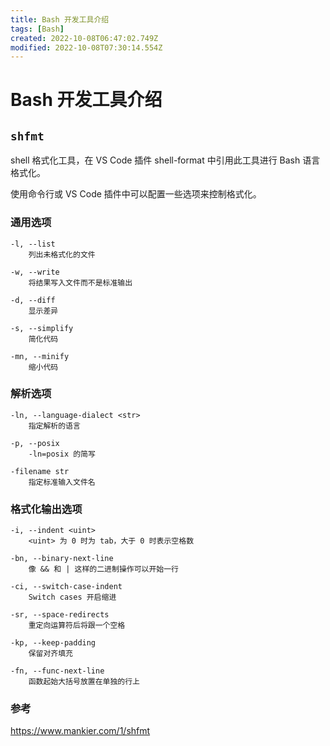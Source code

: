 ```yaml
---
title: Bash 开发工具介绍
tags: [Bash]
created: 2022-10-08T06:47:02.749Z
modified: 2022-10-08T07:30:14.554Z
---
```


# Bash 开发工具介绍

## `shfmt`

shell 格式化工具，在 VS Code 插件 shell-format 中引用此工具进行 Bash 语言格式化。

使用命令行或 VS Code 插件中可以配置一些选项来控制格式化。

### 通用选项

```shell
-l, --list
	列出未格式化的文件

-w, --write
	将结果写入文件而不是标准输出

-d, --diff
	显示差异

-s, --simplify
	简化代码

-mn, --minify
	缩小代码
```

### 解析选项

```shell
-ln, --language-dialect <str>
	指定解析的语言

-p, --posix
	-ln=posix 的简写

-filename str
	指定标准输入文件名
```

### 格式化输出选项

```shell
-i, --indent <uint>
	<uint> 为 0 时为 tab，大于 0 时表示空格数

-bn, --binary-next-line
	像 && 和 | 这样的二进制操作可以开始一行

-ci, --switch-case-indent
	Switch cases 开启缩进

-sr, --space-redirects
	重定向运算符后将跟一个空格

-kp, --keep-padding
	保留对齐填充

-fn, --func-next-line
	函数起始大括号放置在单独的行上
```

### 参考

https://www.mankier.com/1/shfmt








